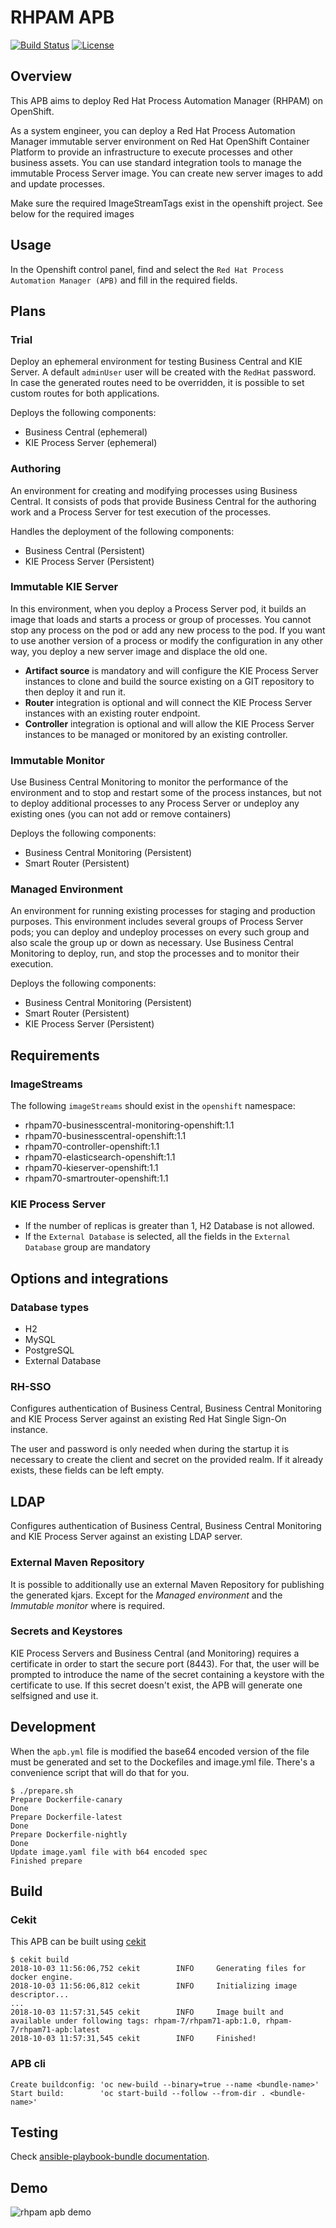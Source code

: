 # RHPAM APB

[![Build Status](https://travis-ci.org/ansibleplaybookbundle/rhpam-apb.svg?branch=master)](https://travis-ci.org/ansibleplaybookbundle/rhpam-apb) [![License](https://img.shields.io/:license-Apache2-blue.svg)](http://www.apache.org/licenses/LICENSE-2.0)

## Overview

This APB aims to deploy Red Hat Process Automation Manager (RHPAM) on OpenShift.

As a system engineer, you can deploy a Red Hat Process Automation Manager immutable server environment on Red Hat OpenShift Container Platform to provide an infrastructure to execute processes and other business assets.
You can use standard integration tools to manage the immutable Process Server image.
You can create new server images to add and update processes.

 Make sure the required ImageStreamTags exist in the openshift project. See below for the required images

## Usage

In the Openshift control panel, find and select the `Red Hat Process Automation Manager (APB)` and fill in the required fields.

## Plans

### Trial

Deploy an ephemeral environment for testing Business Central and KIE Server. A default `adminUser` user will be created with the `RedHat` password.
In case the generated routes need to be overridden, it is possible to set custom routes for both applications.

Deploys the following components:

* Business Central (ephemeral)
* KIE Process Server (ephemeral)

### Authoring

An environment for creating and modifying processes using Business Central. It consists of pods that provide Business Central for the authoring work and a Process Server for test execution of the processes.

Handles the deployment of the following components:

* Business Central (Persistent)
* KIE Process Server (Persistent)

### Immutable KIE Server

In this environment, when you deploy a Process Server pod, it builds an image that loads and starts a process or group of processes. You cannot stop any process on the pod or add any new process to the pod.
If you want to use another version of a process or modify the configuration in any other way, you deploy a new server image and displace the old one.

* **Artifact source** is mandatory and will configure the KIE Process Server instances to clone and build the source existing on a GIT repository to then deploy it and run it.
* **Router** integration is optional and will connect the KIE Process Server instances with an existing router endpoint.
* **Controller** integration is optional and will allow the KIE Process Server instances to be managed or monitored by an existing controller.

### Immutable Monitor

Use Business Central Monitoring to monitor the performance of the environment and to stop and restart some of the process instances, but not to deploy additional processes to any Process Server or undeploy any existing ones (you can not add or remove containers)

Deploys the following components:

* Business Central Monitoring (Persistent)
* Smart Router (Persistent)

### Managed Environment

An environment for running existing processes for staging and production purposes.
This environment includes several groups of Process Server pods; you can deploy and undeploy processes on every such group and also scale the group up or down as necessary. Use Business Central Monitoring to deploy, run, and stop the processes and to monitor their execution.

Deploys the following components:

* Business Central Monitoring (Persistent)
* Smart Router (Persistent)
* KIE Process Server (Persistent)

## Requirements

### ImageStreams

The following `imageStreams` should exist in the `openshift` namespace:

* rhpam70-businesscentral-monitoring-openshift:1.1
* rhpam70-businesscentral-openshift:1.1
* rhpam70-controller-openshift:1.1
* rhpam70-elasticsearch-openshift:1.1
* rhpam70-kieserver-openshift:1.1
* rhpam70-smartrouter-openshift:1.1

### KIE Process Server

* If the number of replicas is greater than 1, H2 Database is not allowed.
* If the `External Database` is selected, all the fields in the `External Database` group are mandatory

## Options and integrations

### Database types

* H2
* MySQL
* PostgreSQL
* External Database

### RH-SSO

Configures authentication of Business Central, Business Central Monitoring and KIE Process Server against an existing Red Hat Single Sign-On instance.

The user and password is only needed when during the startup it is necessary to create the client and secret on the provided realm. If it already exists, these fields can be left empty.

## LDAP

Configures authentication of Business Central, Business Central Monitoring and KIE Process Server against an existing LDAP server.

### External Maven Repository

It is possible to additionally use an external Maven Repository for publishing the generated kjars. Except for the *Managed environment* and the *Immutable monitor* where is required.

### Secrets and Keystores

KIE Process Servers and Business Central (and Monitoring) requires a certificate in order to start the secure port (8443). For that, the user will be prompted to introduce the name of the secret containing a keystore with the certificate to use. If this secret doesn't exist, the APB will generate one selfsigned and use it.

## Development

When the `apb.yml` file is modified the base64 encoded version of the file must be generated and set to the Dockefiles and image.yml file. There's a convenience script that will do that for you.

```{bash}
$ ./prepare.sh
Prepare Dockerfile-canary
Done
Prepare Dockerfile-latest
Done
Prepare Dockerfile-nightly
Done
Update image.yaml file with b64 encoded spec
Finished prepare
```

## Build

### Cekit

This APB can be built using [cekit](https://cekit.readthedocs.io/en/latest/index.html)

```{bash}
$ cekit build
2018-10-03 11:56:06,752 cekit        INFO     Generating files for docker engine.
2018-10-03 11:56:06,812 cekit        INFO     Initializing image descriptor...
...
2018-10-03 11:57:31,545 cekit        INFO     Image built and available under following tags: rhpam-7/rhpam71-apb:1.0, rhpam-7/rhpam71-apb:latest
2018-10-03 11:57:31,545 cekit        INFO     Finished!
```

### APB cli

```{bash}
Create buildconfig: 'oc new-build --binary=true --name <bundle-name>'
Start build:        'oc start-build --follow --from-dir . <bundle-name>'
```

## Testing

Check [ansible-playbook-bundle documentation](https://github.com/ansibleplaybookbundle/ansible-playbook-bundle/blob/master/docs/getting_started.md#test).

## Demo

![rhpam apb demo](./docs/demos/rhpam-demo.gif)
